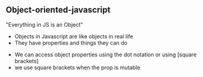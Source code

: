 ## Object-oriented-javascript

"Everything in JS is an Object"

* Objects in Javascript are like objects in real life
* They have properties and things they can do

- We can access object properties using the dot notation or using [square brackets]
- we use square brackets when the prop is mutable
